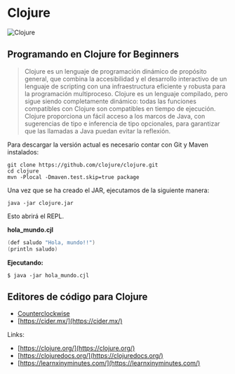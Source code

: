 # Clojure

![Clojure](https://1.bp.blogspot.com/-CKSrls_dpQA/VAMgfM2QqnI/AAAAAAAAAzA/JVKpg0qVnMYI0ksTDB2IOeH9JSvooidvQCPcBGAYYCw/s805/Clooj.jpg.jpg)

## Programando en Clojure for Beginners

> Clojure es un lenguaje de programación dinámico de propósito general, que combina la accesibilidad y el desarrollo interactivo de un lenguaje de scripting con una infraestructura eficiente y robusta para la programación multiproceso. Clojure es un lenguaje compilado, pero sigue siendo completamente dinámico: todas las funciones compatibles con Clojure son compatibles en tiempo de ejecución. Clojure proporciona un fácil acceso a los marcos de Java, con sugerencias de tipo e inferencia de tipo opcionales, para garantizar que las llamadas a Java puedan evitar la reflexión.

Para descargar la versión actual es necesario contar con Git y Maven instalados:

```
git clone https://github.com/clojure/clojure.git
cd clojure
mvn -Plocal -Dmaven.test.skip=true package
```

Una vez que se ha creado el JAR, ejecutamos de la siguiente manera:
```
java -jar clojure.jar
```
Esto abrirá el REPL.


**hola_mundo.cjl**
```java
(def saludo "Hola, mundo!!")
(println saludo)
```

**Ejecutando:**
```
$ java -jar hola_mundo.cjl
```


## Editores de código para Clojure
* [Counterclockwise](https://marketplace.eclipse.org/content/counterclockwise)
* [https://cider.mx/](https://cider.mx/)


Links:
* [https://clojure.org/](https://clojure.org/)
* [https://clojuredocs.org/](https://clojuredocs.org/)
* [https://learnxinyminutes.com/](https://learnxinyminutes.com/)
